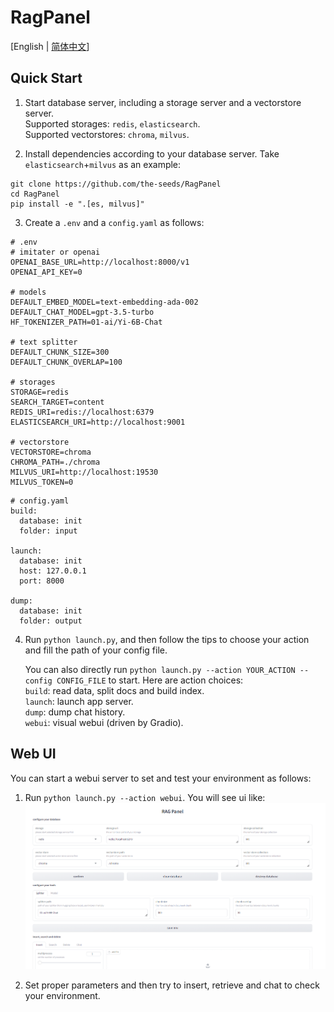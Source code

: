 # RagPanel
[English | [简体中文](README_zh.md)]
## Quick Start
1. Start database server, including a storage server and a vectorstore server.  
Supported storages: `redis`,  `elasticsearch`.  
Supported vectorstores: `chroma`, `milvus`.

2. Install dependencies according to your database server. Take `elasticsearch`+`milvus` as an example:
```
git clone https://github.com/the-seeds/RagPanel
cd RagPanel
pip install -e ".[es, milvus]"
```

3. Create a `.env` and a `config.yaml` as follows:
```
# .env
# imitater or openai
OPENAI_BASE_URL=http://localhost:8000/v1
OPENAI_API_KEY=0

# models
DEFAULT_EMBED_MODEL=text-embedding-ada-002
DEFAULT_CHAT_MODEL=gpt-3.5-turbo
HF_TOKENIZER_PATH=01-ai/Yi-6B-Chat

# text splitter
DEFAULT_CHUNK_SIZE=300
DEFAULT_CHUNK_OVERLAP=100

# storages
STORAGE=redis
SEARCH_TARGET=content
REDIS_URI=redis://localhost:6379
ELASTICSEARCH_URI=http://localhost:9001

# vectorstore
VECTORSTORE=chroma
CHROMA_PATH=./chroma
MILVUS_URI=http://localhost:19530
MILVUS_TOKEN=0
```

```
# config.yaml
build:
  database: init
  folder: input

launch:
  database: init
  host: 127.0.0.1
  port: 8000

dump:
  database: init
  folder: output
```

4. Run `python launch.py`, and then follow the tips to choose your action and fill the path of your config file.  

   You can also directly run `python launch.py --action YOUR_ACTION --config CONFIG_FILE` to start. Here are action choices:  
   `build`: read data, split docs and build index.  
   `launch`: launch app server.  
   `dump`: dump chat history.  
   `webui`: visual webui (driven by Gradio).
   
## Web UI
You can start a webui server to set and test your environment as follows:
1. Run `python launch.py --action webui`. You will see ui like:
![Web UI](./assets/webui.png)

2. Set proper parameters and then try to insert, retrieve and chat to check your environment.
